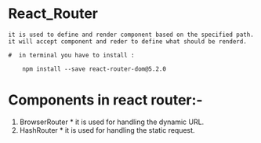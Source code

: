# React_Router
    it is used to define and render component based on the specified path. it will accept component and reder to define what should be renderd.
    
    #  in terminal you have to install :
    
        npm install --save react-router-dom@5.2.0


# Components in react router:-


1. BrowserRouter * <BrowserRouter> it is used for handling the dynamic URL.
2. HashRouter * <HashRouter> it is used for handling the static request.
